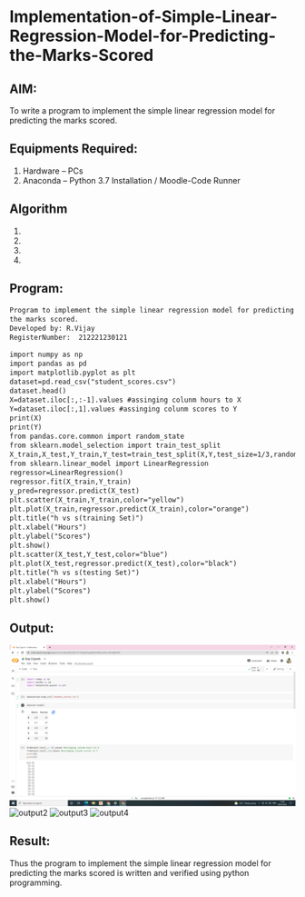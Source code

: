 # Implementation-of-Simple-Linear-Regression-Model-for-Predicting-the-Marks-Scored

## AIM:
To write a program to implement the simple linear regression model for predicting the marks scored.

## Equipments Required:
1. Hardware – PCs
2. Anaconda – Python 3.7 Installation / Moodle-Code Runner

## Algorithm
1. 
2. 
3. 
4. 

## Program:
~~~
Program to implement the simple linear regression model for predicting the marks scored.
Developed by: R.Vijay
RegisterNumber:  212221230121
~~~
~~~
import numpy as np
import pandas as pd
import matplotlib.pyplot as plt
dataset=pd.read_csv("student_scores.csv")
dataset.head()
X=dataset.iloc[:,:-1].values #assinging colunm hours to X
Y=dataset.iloc[:,1].values #assinging colunm scores to Y
print(X)
print(Y)
from pandas.core.common import random_state
from sklearn.model_selection import train_test_split
X_train,X_test,Y_train,Y_test=train_test_split(X,Y,test_size=1/3,random_state=0)
from sklearn.linear_model import LinearRegression
regressor=LinearRegression()
regressor.fit(X_train,Y_train)
y_pred=regressor.predict(X_test)
plt.scatter(X_train,Y_train,color="yellow")
plt.plot(X_train,regressor.predict(X_train),color="orange")
plt.title("h vs s(training Set)")
plt.xlabel("Hours")
plt.ylabel("Scores")
plt.show()
plt.scatter(X_test,Y_test,color="blue")
plt.plot(X_test,regressor.predict(X_test),color="black")
plt.title("h vs s(testing Set)")
plt.xlabel("Hours")
plt.ylabel("Scores")
plt.show()
~~~

## Output:
![simple linear regression model for predicting the marks scored](https://github.com/vijay21500269/Implementation-of-Simple-Linear-Regression-Model-for-Predicting-the-Marks-Scored/blob/main/Screenshot%20(13).png)
![output2]()
![output3]()
![output4]()


## Result:
Thus the program to implement the simple linear regression model for predicting the marks scored is written and verified using python programming.
